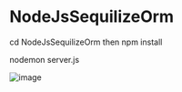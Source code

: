 # NodeJsSequilizeOrm


cd NodeJsSequilizeOrm
then
npm install    

nodemon server.js


![image](https://github.com/mucheru/NodeJsSequilizeOrm/assets/13763343/ca9e6130-7df4-498a-af3d-e43377fbae78)
